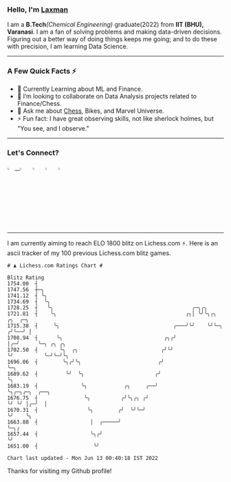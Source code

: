   ### Hello, I'm [Laxman](https://laxman-lakhan.github.io)

I am a **B.Tech**_(Chemical Engineering)_ graduate(2022) from **IIT (BHU), Varanasi**. I am a fan of solving problems and making data-driven decisions. Figuring out a better way of doing things keeps me going; and to do these with precision, I am learning Data Science. 

---

### A Few Quick Facts ⚡️

- 🧐 Currently Learning about ML and Finance.
- 👯 I’m looking to collaborate on Data Analysis projects related to Finance/Chess.
- 💬 Ask me about [Chess](https://lichess.org/@/YourKingIsInDanger), Bikes, and Marvel Universe.
- ⚡️ Fun fact: I have great observing skills, not like sherlock holmes, but "You see, and I observe."

---

### Let's Connect?

<a href="mailto:laxmansingh.lakhan@gmail.com"> <img src="https://img.icons8.com/fluent/48/000000/gmail.png" width="3.5%"/> &nbsp;
[<img src="https://img.icons8.com/color/48/000000/linkedin.png" width="3.5%"/>](https://www.linkedin.com/in/laxman-lakhan/)  &nbsp;
[<img src="https://img.icons8.com/fluent/48/000000/facebook-new.png" width="3.5%"/>](https://www.facebook.com/s.laxmanlakhan/)  &nbsp;
[<img src="https://img.icons8.com/fluent/48/000000/instagram-new.png" width="3.5%"/>](https://www.instagram.com/laxman.lakhan/)  &nbsp;
[<img src="https://img.icons8.com/color/48/000000/twitter.png" width="3.5%"/>](https://twitter.com/laxman__lakhan)  &nbsp;

 ---
  
I am currently aiming to reach ELO 1800 blitz on Lichess.com ⚡. Here is an ascii tracker of my 100 previous Lichess.com blitz games.

  ```
  # ♟︎ Lichess.com Ratings Chart #
  
  Blitz Rating
 1754.00  ┤
 1747.56  ┼─╮
 1741.12  ┤ ╰╮
 1734.69  ┤  ╰╮
 1728.25  ┤   ╰╮                                             ╭─╮╭╮
 1721.81  ┤    ╰╮                                          ╭╮│ ╰╯╰╮╭╮     ╭╮  ╭─╮
 1715.38  ┤     ╰╮                                     ╭───╯╰╯    ╰╯╰─╮  ╭╯╰──╯ │
 1708.94  ┤      ╰╮                                 ╭╮╭╯              │╭─╯      ╰─╮ ╭╮ ╭╮
 1702.50  ┤       ╰╮  ╭╮                           ╭╯╰╯               ╰╯          ╰─╯╰─╯╰╮
 1696.06  ┤        ╰╮╭╯╰╮                         ╭╯                                     ╰─╮
 1689.62  ┤         ╰╯  ╰╮                       ╭╯                                        ╰╮
 1683.19  ┤              ╰╮            ╭╮     ╭──╯                                          ╰╮╭─╮╭─╮  ╭──╮
 1676.75  ┤               ╰╮          ╭╯╰╮╭╮ ╭╯                                              ╰╯ ╰╯ │╭─╯  │
 1670.31  ┤                ╰╮        ╭╯  ╰╯╰─╯                                                     ╰╯    ╰╮
 1663.88  ┤                 │  ╭─────╯                                                                    ╰─╮╭
 1657.44  ┤                 ╰╮╭╯                                                                            ╰╯
 1651.00  ┤                  ╰╯

Chart last updated - Mon Jun 13 00:40:18 IST 2022  
  ```
  
  
Thanks for visiting my Github profile!
